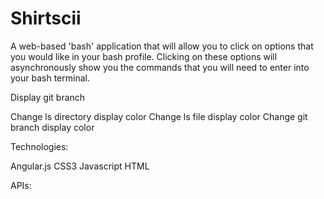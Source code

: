 Shirtscii
==================

A web-based 'bash' application that will allow you to click on options that you would like in your bash profile. Clicking on these options will asynchronously show you the commands that you will need to enter into your bash terminal.

Display git branch

Change ls directory display color
Change ls file display color
Change git branch display color


Technologies:

Angular.js
CSS3
Javascript
HTML


APIs:
